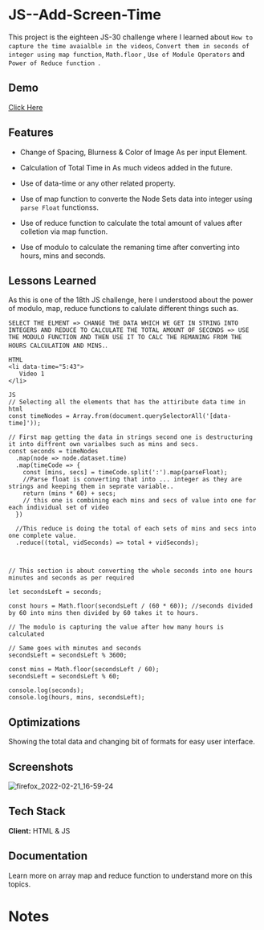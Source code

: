 # JS--Add-Screen-Time

This project is the eighteen JS-30 challenge where I learned about ```How to capture the time avaialble in the videos```, ```Convert them in seconds of integer using map function```, ```Math.floor``` , ```Use of Module Operators``` and ```Power of Reduce function ```.


## Demo

[Click Here](https://skyz03.github.io/JS--Add-Screen-Time/)

## Features

- Change of Spacing, Blurness & Color of Image As per input Element.

- Calculation of Total Time in As much videos added in the future.
- Use of data-time or any other related property.
- Use of map function to converte the Node Sets data into integer using ```parse Float``` functionss.
- Use of reduce function to calculate the total amount of values after colletion via map function.
- Use of modulo to calculate the remaning time after converting into hours, mins and seconds.

## Lessons Learned

As this is one of the 18th JS challenge, here I understood about the power of modulo, map, reduce functions to calulate different things such as.

```SELECT THE ELMENT => CHANGE THE DATA WHICH WE GET IN STRING INTO INTEGERS AND REDUCE TO CALCULATE THE TOTAL AMOUNT OF SECONDS => USE THE MODULO FUNCTION AND THEN USE IT TO CALC THE REMANING FROM THE HOURS CALCULATION AND MINS.```.

```
HTML 
<li data-time="5:43">
   Video 1
</li>

JS
// Selecting all the elements that has the attiribute data time in html 
const timeNodes = Array.from(document.querySelectorAll('[data-time]'));

// First map getting the data in strings second one is destructuring it into diffrent own varialbes such as mins and secs. 
const seconds = timeNodes
  .map(node => node.dataset.time)
  .map(timeCode => {
    const [mins, secs] = timeCode.split(':').map(parseFloat);
    //Parse float is converting that into ... integer as they are strings and keeping them in seprate variable..
    return (mins * 60) + secs;
    // this one is combining each mins and secs of value into one for each individual set of video
  })

  //This reduce is doing the total of each sets of mins and secs into one complete value.
  .reduce((total, vidSeconds) => total + vidSeconds);



// This section is about converting the whole seconds into one hours minutes and seconds as per required 

let secondsLeft = seconds;

const hours = Math.floor(secondsLeft / (60 * 60)); //seconds divided by 60 into mins then divided by 60 takes it to hours.

// The modulo is capturing the value after how many hours is calculated

// Same goes with minutes and seconds 
secondsLeft = secondsLeft % 3600;

const mins = Math.floor(secondsLeft / 60);
secondsLeft = secondsLeft % 60;

console.log(seconds);
console.log(hours, mins, secondsLeft);
```

## Optimizations

Showing the total data and changing bit of formats for easy user interface.

## Screenshots

![firefox_2022-02-21_16-59-24](https://user-images.githubusercontent.com/42742924/154944715-1dfdf995-0ea6-4dac-ba5d-f91f5747e223.png)

## Tech Stack

**Client:** HTML & JS

## Documentation

Learn more on array map and reduce function to understand more on this topics.
# Notes 
